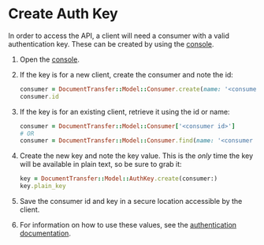 # Create Auth Key

In order to access the API, a client will need a consumer with a valid
authentication key. These can be created by using the [console].

1. Open the [console].
1. If the key is for a new client, create the consumer and note the id: 
  
   ```ruby
   consumer = DocumentTransfer::Model::Consumer.create(name: '<consumer name>')
   consumer.id
   ```
   
1. If the key is for an existing client, retrieve it using the id or name:

   ```ruby
   consumer = DocumentTransfer::Model::Consumer['<consumer id>']
   # OR
   consumer = DocumentTransfer::Model::Consumer.find(name: '<consumer name>')
   ```

1. Create the new key and note the key value. This is the _only_ time the key
   will be available in plain text, so be sure to grab it:

   ```ruby
   key = DocumentTransfer::Model::AuthKey.create(consumer:)
   key.plain_key
   ``` 
   
1. Save the consumer id and key in a secure location accessible by the client.
2. For information on how to use these values, see the [authentication
   documentation][auth].

[auth]: ../api/authentication.md
[console]: ../console.md
